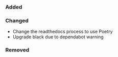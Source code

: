### Added

### Changed

- Change the readthedocs process to use Poetry
- Upgrade black due to dependabot warning

### Removed

